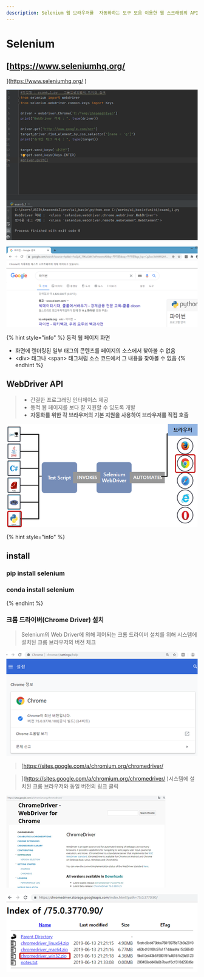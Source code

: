 ```yaml
---
description: Selenium 웹 브라우저를  자동화하는 도구 모음 이용한 웹 스크래핑의 API
---
```


# Selenium

## [https://www.seleniumhq.org/
](https://www.seleniumhq.org/
)

![](../.gitbook/assets/image%20%28230%29.png)

![](../.gitbook/assets/image%20%28236%29.png)

{% hint style="info" %}
동적 웹 페이지 화면

* 화면에 렌더링된 일부 태그의 콘텐츠를 페이지의  소스에서 찾아볼 수 없음
* &lt;div&gt; 태그나 &lt;span&gt; 태그처럼 소스 코드에서 그 내용을  찾아볼 수 없음
{% endhint %}

## WebDriver API

> * 간결한 프로그래밍 인터페이스 제공
> * 동적 웹 페이지를 보다 잘 지원할 수  있도록 개발
> * **자동화를 위한 각 브라우저의 기본 지원을 사용하여 브라우저를 직접 호출**

![](../.gitbook/assets/image%20%28235%29.png)

{% hint style="info" %}
## install

### pip install selenium

### conda install selenium
{% endhint %}

### 크롬 드라이버\(Chrome Driver\) 설치

> Selenium의 Web Driver에 의해 제어되는 크롬 드라이버 설치를 위해 시스템에 설치된 크롬 브라우저의 버전 체크

![](../.gitbook/assets/image%20%28229%29.png)

> [https://sites.google.com/a/chromium.org/chromedriver/
  
> ](https://sites.google.com/a/chromium.org/chromedriver/
> )시스템에 설치된 크롬 브라우저와 동일 버전의 링크 클릭

![](../.gitbook/assets/image%20%28234%29.png)

![](../.gitbook/assets/image%20%28237%29.png)

